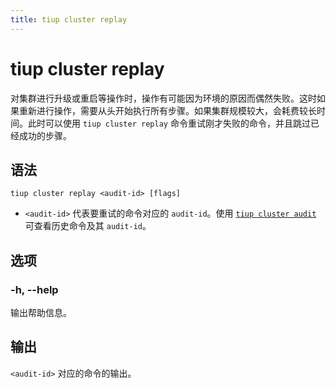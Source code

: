 ```yaml
---
title: tiup cluster replay
---
```


# tiup cluster replay

对集群进行升级或重启等操作时，操作有可能因为环境的原因而偶然失败。这时如果重新进行操作，需要从头开始执行所有步骤。如果集群规模较大，会耗费较长时间。此时可以使用 `tiup cluster replay` 命令重试刚才失败的命令，并且跳过已经成功的步骤。

## 语法

```shell
tiup cluster replay <audit-id> [flags]
```

- `<audit-id>` 代表要重试的命令对应的 `audit-id`。使用 [`tiup cluster audit`](/tiup/tiup-component-cluster-audit.md) 可查看历史命令及其 `audit-id`。

## 选项

### -h, --help

输出帮助信息。

## 输出

`<audit-id>` 对应的命令的输出。
